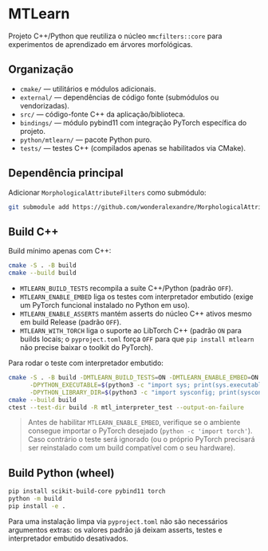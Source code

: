 # MTLearn

Projeto C++/Python que reutiliza o núcleo `mmcfilters::core` para experimentos
de aprendizado em árvores morfológicas.

## Organização

- `cmake/` — utilitários e módulos adicionais.
- `external/` — dependências de código fonte (submódulos ou vendorizadas).
- `src/` — código-fonte C++ da aplicação/biblioteca.
- `bindings/` — módulo pybind11 com integração PyTorch específica do projeto.
- `python/mtlearn/` — pacote Python puro.
- `tests/` — testes C++ (compilados apenas se habilitados via CMake).

## Dependência principal

Adicionar `MorphologicalAttributeFilters` como submódulo:

```bash
git submodule add https://github.com/wonderalexandre/MorphologicalAttributeFilters external/MorphologicalAttributeFilters
```

## Build C++

Build mínimo apenas com C++:

```bash
cmake -S . -B build
cmake --build build
```

- `MTLEARN_BUILD_TESTS` recompila a suíte C++/Python (padrão `OFF`).
- `MTLEARN_ENABLE_EMBED` liga os testes com interpretador embutido (exige um
  PyTorch funcional instalado no Python em uso).
- `MTLEARN_ENABLE_ASSERTS` mantém asserts do núcleo C++ ativos mesmo em build
  Release (padrão `OFF`).
- `MTLEARN_WITH_TORCH` liga o suporte ao LibTorch C++ (padrão `ON` para builds
  locais; o `pyproject.toml` força `OFF` para que `pip install mtlearn` não
  precise baixar o toolkit do PyTorch).

Para rodar o teste com interpretador embutido:

```bash
cmake -S . -B build -DMTLEARN_BUILD_TESTS=ON -DMTLEARN_ENABLE_EMBED=ON \
      -DPYTHON_EXECUTABLE=$(python3 -c "import sys; print(sys.executable)") \
      -DPYTHON_LIBRARY_DIR=$(python3 -c "import sysconfig; print(sysconfig.get_config_var('LIBDIR'))")
cmake --build build
ctest --test-dir build -R mtl_interpreter_test --output-on-failure
```

> Antes de habilitar `MTLEARN_ENABLE_EMBED`, verifique se o ambiente consegue
> importar o PyTorch desejado (`python -c 'import torch'`). Caso contrário o
> teste será ignorado (ou o próprio PyTorch precisará ser reinstalado com um
> build compatível com o seu hardware).

## Build Python (wheel)

```bash
pip install scikit-build-core pybind11 torch
python -m build
pip install -e .
```

Para uma instalação limpa via `pyproject.toml` não são necessários argumentos
extras: os valores padrão já deixam asserts, testes e interpretador embutido
desativados.
